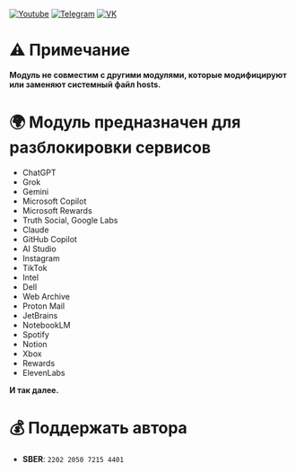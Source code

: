 [![Youtube](https://user-images.githubusercontent.com/64781822/185656066-cdb875f1-ade6-4499-ae50-79a4f61fdc3e.png)](https://www.youtube.com/@avencores/) [![Telegram](https://user-images.githubusercontent.com/64781822/185657127-657c530b-3849-4931-ab91-63d6f0508330.png)](https://t.me/avencoresyt) [![VK](https://user-images.githubusercontent.com/64781822/185657778-21a240e2-da1f-4b72-b37e-447c9adebfcb.png)](https://vk.com/avencoresvk)

# ⚠ Примечание
**Модуль не совместим с другими модулями, которые модифицируют или заменяют системный файл hosts.**

# 🌍 Модуль предназначен для разблокировки сервисов
* ChatGPT
* Grok
* Gemini
* Microsoft Copilot
* Microsoft Rewards
* Truth Social, Google Labs
* Claude
* GitHub Copilot
* AI Studio
* Instagram
* TikTok
* Intel
* Dell
* Web Archive
* Proton Mail
* JetBrains
* NotebookLM
* Spotify
* Notion
* Xbox
* Rewards
* ElevenLabs
  
**И так далее.**

# 💰 Поддержать автора
+ **SBER**: `2202 2050 7215 4401`
